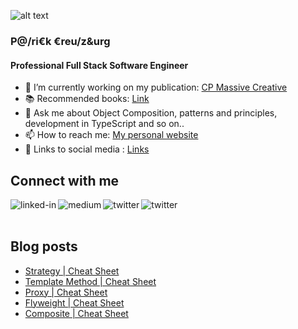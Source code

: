 ![alt text](https://patrickcreutzburg.de/assets/images/about-me/about-me_banner.jpg)

### P@/ri€k €reu/z&urg
#### Professional Full Stack Software Engineer

- 🔭 I’m currently working on my publication: [CP Massive Creative](https://medium.com/cp-massive-programming)
- 📚 Recommended books: [Link](https://patrickcreutzburg.de/recommended-books) 
- 💬 Ask me about Object Composition, patterns and principles, development in TypeScript and so on..
- 📫 How to reach me: [My personal website](https://patrickcreutzburg.de)
- 🔗 Links to social media : [Links](https://patrickcreutzburg.de/links)

## Connect with me

[<img align="left" alt="linked-in" src="https://img.shields.io/badge/linkedin-%230077B5.svg?&style=for-the-badge&logo=linkedin&logoColor=white" />](https://www.linkedin.com/in/patrick-creutzburg/)
[<img align="left" alt="medium" src="https://img.shields.io/badge/medium-%2312100E.svg?&style=for-the-badge&logo=medium&logoColor=white" />](https://medium.com/cp-massive-programming)
[<img align="left" alt="twitter" src="https://img.shields.io/badge/twitter-%231DA1F2.svg?&style=for-the-badge&logo=twitter&logoColor=white" />](https://twitter.com/Itchimonji)
[<img align="left" alt="twitter" src="https://img.shields.io/badge/instagram-%23fe5341.svg?&style=for-the-badge&logo=instagram&logoColor=white" />](https://www.instagram.com/cpmassiveprogramming/)

<br>
<br>

## Blog posts
<!-- BLOG-POST-LIST:START -->
- [Strategy | Cheat Sheet](https://medium.com/cp-massive-programming/strategy-cheat-sheet-47706f39c2ad?source=rss-ff8233d2c1a2------2)
- [Template Method | Cheat Sheet](https://medium.com/cp-massive-programming/template-method-cheat-sheet-baf8bf924e4d?source=rss-ff8233d2c1a2------2)
- [Proxy | Cheat Sheet](https://medium.com/cp-massive-programming/proxy-cheat-sheet-13330d7750af?source=rss-ff8233d2c1a2------2)
- [Flyweight | Cheat Sheet](https://medium.com/cp-massive-programming/flyweight-cheat-sheet-15b961e0e18a?source=rss-ff8233d2c1a2------2)
- [Composite | Cheat Sheet](https://medium.com/cp-massive-programming/composite-cheat-sheet-6c463a11b3df?source=rss-ff8233d2c1a2------2)
<!-- BLOG-POST-LIST:END -->
